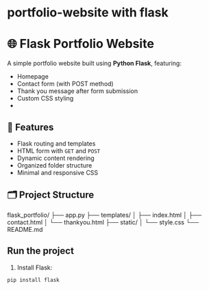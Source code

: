 # portfolio-website with flask
# 🌐 Flask Portfolio Website

A simple portfolio website built using **Python Flask**, featuring:
- Homepage
- Contact form (with POST method)
- Thank you message after form submission
- Custom CSS styling
- 
## 🚀 Features

- Flask routing and templates
- HTML form with `GET` and `POST`
- Dynamic content rendering
- Organized folder structure
- Minimal and responsive CSS

## 🗂️ Project Structure
flask_portfolio/
├── app.py
├── templates/
│   ├── index.html
│   ├── contact.html
│   └── thankyou.html
├── static/
│   └── style.css
└── README.md

## Run the project
1. Install Flask:
```bash
pip install flask
